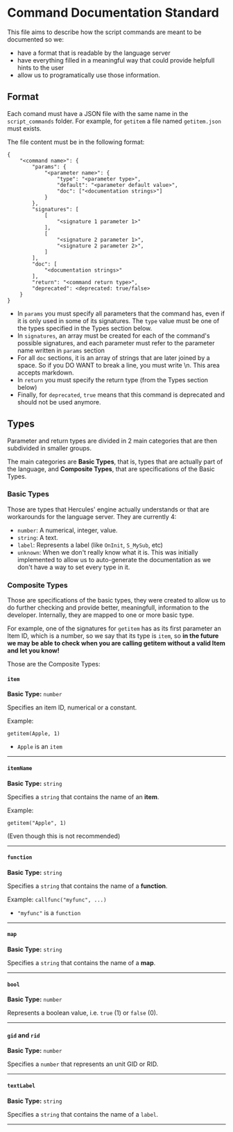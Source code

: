 # Command Documentation Standard

This file aims to describe how the script commands are meant to be documented so we:
- have a format that is readable by the language server
- have everything filled in a meaningful way that could provide helpfull hints to the user
- allow us to programatically use those information.


## Format
Each comand must have a JSON file with the same name in the `script_commands` folder. For example, for `getitem` a file named `getitem.json` must exists.

The file content must be in the following format:
```
{
	"<command name>": {
		"params": {
			"<parameter name>": {
				"type": "<parameter type>",
				"default": "<parameter default value>",
				"doc": ["<documentation strings>"]
			}
		},
		"signatures": [
			[
				"<signature 1 parameter 1>"
			],
			[
				"<signature 2 parameter 1>",
				"<signature 2 parameter 2>",
			]
		],
		"doc": [
			"<documentation strings>"
		],
		"return": "<command return type>",
		"deprecated": <deprecated: true/false>
	}
}
```

- In `params` you must specify all parameters that the command has, even if it is only used in some of its signatures. The `type` value must be one of the types specified in the Types section below.
- In `signatures`, an array must be created for each of the command's possible signatures, and each parameter must refer to the parameter name written in `params` section
- For all `doc` sections, it is an array of strings that are later joined by a space. So if you DO WANT to break a line, you must write \n. This area accepts markdown.
- In `return` you must specify the return type (from the Types section below)
- Finally, for `deprecated`, `true` means that this command is deprecated and should not be used anymore.

## Types
Parameter and return types are divided in 2 main categories that are then subdivided in smaller groups.

The main categories are **Basic Types**, that is, types that are actually part of the language, and **Composite Types**, that are specifications of the Basic Types.

### Basic Types
Those are types that Hercules' engine actually understands or that are workarounds for the language server. They are currently 4:
- `number`: A numerical, integer, value.
- `string`: A text.
- `label`: Represents a label (like `OnInit`, `S_MySub`, etc)
- `unknown`: When we don't really know what it is. This was initially implemented to allow us to auto-generate the documentation as we don't have a way to set every type in it.

### Composite Types
Those are specifications of the basic types, they were created to allow us to do further checking and provide better, meaningfull, information to the developer. Internally, they are mapped to one or more basic type.

For example, one of the signatures for `getitem` has as its first parameter an Item ID, which is a number, so we say that its type is `item`, so **in the future we may be able to check when you are calling getitem without a valid Item and let you know!**

Those are the Composite Types:

#### `item`
**Basic Type:** `number`

Specifies an item ID, numerical or a constant.

Example:

`getitem(Apple, 1)`
- `Apple` is an `item`

----

#### `itemName`
**Basic Type:** `string`

Specifies a `string` that contains the name of an **item**.

Example:

`getitem("Apple", 1)`

(Even though this is not recommended)

----

#### `function`
**Basic Type:** `string`

Specifies a `string` that contains the name of a **function**.

Example:
`callfunc("myfunc", ...)`
- `"myfunc"` is a `function`

---

#### `map`
**Basic Type:** `string`

Specifies a `string` that contains the name of a **map**.

---

#### `bool`
**Basic Type:** `number`

Represents a boolean value, i.e. `true` (1) or `false` (0).

---

#### `gid` and `rid`
**Basic Type:** `number`

Specifies a `number` that represents an unit GID or RID.

---

#### `textLabel`
**Basic Type:** `string`

Specifies a `string` that contains the name of a `label`.

---
